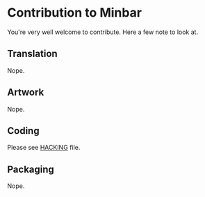 Contribution to Minbar
======================
You're very well welcome to contribute. Here a few note to look at.

Translation
-----------
Nope.

Artwork
-------
Nope.

Coding
------
Please see [HACKING](../HACKING) file.

Packaging
---------
Nope.
